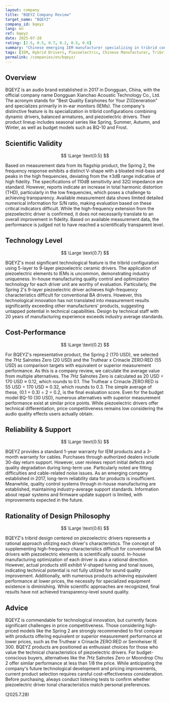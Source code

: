 ```yaml
---
layout: company
title: "BQEYZ Company Review"
target_name: "BQEYZ"
company_id: bqeyz
lang: en
ref: bqeyz
date: 2025-07-28
rating: [2.5, 0.5, 0.7, 0.2, 0.5, 0.6]
summary: "Chinese emerging IEM manufacturer specializing in tribrid configurations using piezoelectric drivers. While technological innovation is commendable, challenges remain in measurement performance and price competitiveness."
tags: [IEM, Hybrid Drivers, Piezoelectric, Chinese Manufacturer, Tribrid]
permalink: /companies/en/bqeyz/
---
```


## Overview

BQEYZ is an audio brand established in 2017 in Dongguan, China, with the official company name Dongguan Xianchao Acoustic Technology Co., Ltd. The acronym stands for "Best Quality Earphones for Your Z(G)eneration" and specializes primarily in in-ear monitors (IEMs). The company's distinctive feature is its specialization in tribrid configurations combining dynamic drivers, balanced armatures, and piezoelectric drivers. Their product lineup includes seasonal series like Spring, Summer, Autumn, and Winter, as well as budget models such as BQ-10 and Frost.

## Scientific Validity

$$ \Large \text{0.5} $$

Based on measurement data from its flagship product, the Spring 2, the frequency response exhibits a distinct V-shape with a bloated mid-bass and peaks in the high frequencies, deviating from the ±3dB range indicative of high fidelity. The specifications of 110dB sensitivity and 32Ω impedance are standard. However, reports indicate an increase in total harmonic distortion (THD), particularly in the low frequencies, which poses a challenge to achieving transparency. Available measurement data shows limited detailed numerical information for S/N ratio, making evaluation based on these critical indicators difficult. While the high-frequency extension from the piezoelectric driver is confirmed, it does not necessarily translate to an overall improvement in fidelity. Based on available measurement data, the performance is judged not to have reached a scientifically transparent level.

## Technology Level

$$ \Large \text{0.7} $$

BQEYZ's most significant technological feature is the tribrid configuration using 5-layer to 9-layer piezoelectric ceramic drivers. The application of piezoelectric elements to IEMs is uncommon, demonstrating industry uniqueness. In-house manufacturing quality control and optimization technology for each driver unit are worthy of evaluation. Particularly, the Spring 2's 9-layer piezoelectric driver achieves high-frequency characteristics difficult for conventional BA drivers. However, this technological innovation has not translated into measurement results significantly exceeding other manufacturers' products, suggesting untapped potential in technical capabilities. Design by technical staff with 20 years of manufacturing experience exceeds industry average standards.

## Cost-Performance

$$ \Large \text{0.2} $$

For BQEYZ's representative product, the Spring 2 (170 USD), we selected the 7Hz Salnotes Zero (20 USD) and the Truthear x Crinacle ZERO:RED (55 USD) as comparison targets with equivalent or superior measurement performance. As this is a company review, we calculate the average value from multiple alternatives. The 7Hz Salnotes Zero is calculated as 20 USD ÷ 170 USD ≈ 0.12, which rounds to 0.1. The Truthear x Crinacle ZERO:RED is 55 USD ÷ 170 USD ≈ 0.32, which rounds to 0.3. The simple average of these, (0.1 + 0.3) ÷ 2 = 0.2, is the final evaluation score. Even for the budget model BQ-10 (30 USD), numerous alternatives with superior measurement performance exist at similar price points. While piezoelectric drivers offer technical differentiation, price competitiveness remains low considering the audio quality effects users actually obtain.

## Reliability & Support

$$ \Large \text{0.5} $$

BQEYZ provides a standard 1-year warranty for IEM products and a 3-month warranty for cables. Purchases through authorized dealers include 30-day return support. However, user reviews report initial defects and quality degradation during long-term use. Particularly noted are fitting difficulties and cable-related noise issues. As an emerging company established in 2017, long-term reliability data for products is insufficient. Meanwhile, quality control systems through in-house manufacturing are established, maintaining industry-average support standards. Information about repair systems and firmware update support is limited, with improvements expected in the future.

## Rationality of Design Philosophy

$$ \Large \text{0.6} $$

BQEYZ's tribrid design centered on piezoelectric drivers represents a rational approach utilizing each driver's characteristics. The concept of supplementing high-frequency characteristics difficult for conventional BA drivers with piezoelectric elements is scientifically sound. In-house manufacturing optimization of each driver is also a rational direction. However, actual products still exhibit V-shaped tuning and tonal issues, indicating technical potential is not fully utilized for sound quality improvement. Additionally, with numerous products achieving equivalent performance at lower prices, the necessity for specialized equipment existence is diminishing. While scientific approaches are recognized, final results have not achieved transparency-level sound quality.

## Advice

BQEYZ is commendable for technological innovation, but currently faces significant challenges in price competitiveness. Those considering high-priced models like the Spring 2 are strongly recommended to first compare with products offering equivalent or superior measurement performance at lower prices, such as the Truthear x Crinacle ZERO:RED or Sennheiser IE 300. BQEYZ products are positioned as enthusiast choices for those who value the technical characteristics of piezoelectric drivers. For budget-conscious buyers, alternatives like the 7Hz Salnotes Zero or Moondrop Chu 2 offer similar performance at less than 1/8 the price. While anticipating the company's future technological development and pricing improvements, current product selection requires careful cost-effectiveness consideration. Before purchasing, always conduct listening tests to confirm whether piezoelectric driver tonal characteristics match personal preferences.

(2025.7.28)
